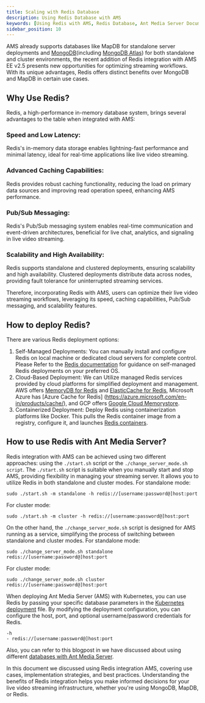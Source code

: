 ```yaml
---
title: Scaling with Redis Database
description: Using Redis Database with AMS
keywords: [Using Redis with AMS, Redis Database, Ant Media Server Documentation, Ant Media Server Tutorials]
sidebar_position: 10
---
```


AMS already supports databases like MapDB for standalone server deployments and [MongoDB](https://antmedia.io/docs/guides/clustering-and-scaling/cluster-installation/#installing-the-mongodb-database)(including [MongoDB Atlas](https://antmedia.io/docs/guides/clustering-and-scaling/scaling-with-mongodb-atlas/)) for both standalone and cluster environments, the recent addition of Redis integration with AMS EE v2.5 presents new opportunities for optimizing streaming workflows. With its unique advantages, Redis offers distinct benefits over MongoDB and MapDB in certain use cases.

## Why Use Redis?
Redis, a high-performance in-memory database system, brings several advantages to the table when integrated with AMS:
### Speed and Low Latency:
Redis's in-memory data storage enables lightning-fast performance and minimal latency, ideal for real-time applications like live video streaming.
### Advanced Caching Capabilities:
Redis provides robust caching functionality, reducing the load on primary data sources and improving read operation speed, enhancing AMS performance.
### Pub/Sub Messaging:
Redis's Pub/Sub messaging system enables real-time communication and event-driven architectures, beneficial for live chat, analytics, and signaling in live video streaming.
### Scalability and High Availability:
Redis supports standalone and clustered deployments, ensuring scalability and high availability. Clustered deployments distribute data across nodes, providing fault tolerance for uninterrupted streaming services.

Therefore, incorporating Redis with AMS, users can optimize their live video streaming workflows, leveraging its speed, caching capabilities, Pub/Sub messaging, and scalability features.

## How to deploy Redis?
There are various Redis deployment options:
1. Self-Managed Deployments:
You can manually install and configure Redis on local machine or dedicated cloud servers for complete control. Please Refer to the [Redis documentation](https://redis.io/docs/getting-started/) for guidance on self-managed Redis deployments on your preferred OS.
2. Cloud-Based Deployment:
We can Utilize managed Redis services provided by cloud platforms for simplified deployment and management. AWS offers [MemoryDB for Redis](https://aws.amazon.com/memorydb/) and [ElasticCache for Redis](https://aws.amazon.com/elasticache/redis/), Microsoft Azure has [Azure Cache for Redis] (https://azure.microsoft.com/en-in/products/cache/), and GCP offers [Google Cloud Memorystore](https://cloud.google.com/memorystore).
3. Containerized Deployment:
Deploy Redis using containerization platforms like Docker. This pulls the Redis container image from a registry, configure it, and launches [Redis containers](https://redis.io/download/#redis-downloads).

## How to use Redis with Ant Media Server?
 Redis integration with AMS can be achieved using two different approaches: using the `./start.sh` script or the `./change_server_mode.sh script`.
The `./start.sh` script is suitable when you manually start and stop AMS, providing flexibility in managing your streaming server. It allows you to utilize Redis in both standalone and cluster modes.
For standalone mode:
```
sudo ./start.sh -m standalone -h redis://[username:password@]host:port
```
For cluster mode:
```
sudo ./start.sh -m cluster -h redis://[username:password@]host:port
```
On the other hand, the `./change_server_mode.sh` script is designed for AMS running as a service, simplifying the process of switching between standalone and cluster modes.
For standalone mode:
```
sudo ./change_server_mode.sh standalone redis://[username:password@]host:port
```
For cluster mode:
```
sudo ./change_server_mode.sh cluster redis://[username:password@]host:port
```

When deploying Ant Media Server (AMS) with Kubernetes, you can use Redis by passing your specific database parameters in the [Kubernetes deployment](https://github.com/ant-media/Scripts/blob/master/kubernetes/ams-k8s-deployment-origin.yaml#L46) file. By modifying the deployment configuration, you can configure the host, port, and optional username/password credentials for Redis.
```
-h
- redis://[username:password@]host:port
```

Also, you can refer to this blogpost in we have discussed about using different [databases with Ant Media Server](https://antmedia.io/databases-supported-by-ant-media-server/).

In this document we discussed using Redis integration AMS, covering use cases, implementation strategies, and best practices. Understanding the benefits of Redis integration helps you make informed decisions for your live video streaming infrastructure, whether you're using MongoDB, MapDB, or Redis.